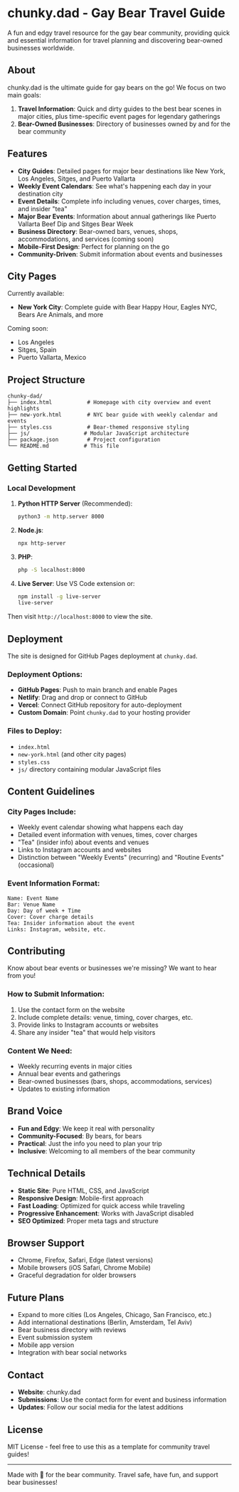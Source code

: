 # chunky.dad - Gay Bear Travel Guide

A fun and edgy travel resource for the gay bear community, providing quick and essential information for travel planning and discovering bear-owned businesses worldwide.

## About

chunky.dad is the ultimate guide for gay bears on the go! We focus on two main goals:

1. **Travel Information**: Quick and dirty guides to the best bear scenes in major cities, plus time-specific event pages for legendary gatherings
2. **Bear-Owned Businesses**: Directory of businesses owned by and for the bear community

## Features

- **City Guides**: Detailed pages for major bear destinations like New York, Los Angeles, Sitges, and Puerto Vallarta
- **Weekly Event Calendars**: See what's happening each day in your destination city
- **Event Details**: Complete info including venues, cover charges, times, and insider "tea"
- **Major Bear Events**: Information about annual gatherings like Puerto Vallarta Beef Dip and Sitges Bear Week
- **Business Directory**: Bear-owned bars, venues, shops, accommodations, and services (coming soon)
- **Mobile-First Design**: Perfect for planning on the go
- **Community-Driven**: Submit information about events and businesses

## City Pages

Currently available:
- **New York City**: Complete guide with Bear Happy Hour, Eagles NYC, Bears Are Animals, and more

Coming soon:
- Los Angeles
- Sitges, Spain
- Puerto Vallarta, Mexico

## Project Structure

```
chunky-dad/
├── index.html           # Homepage with city overview and event highlights
├── new-york.html        # NYC bear guide with weekly calendar and events
├── styles.css           # Bear-themed responsive styling
├── js/                 # Modular JavaScript architecture
├── package.json         # Project configuration
└── README.md           # This file
```

## Getting Started

### Local Development

1. **Python HTTP Server** (Recommended):
   ```bash
   python3 -m http.server 8000
   ```

2. **Node.js**:
   ```bash
   npx http-server
   ```

3. **PHP**:
   ```bash
   php -S localhost:8000
   ```

4. **Live Server**: Use VS Code extension or:
   ```bash
   npm install -g live-server
   live-server
   ```

Then visit `http://localhost:8000` to view the site.

## Deployment

The site is designed for GitHub Pages deployment at `chunky.dad`. 

### Deployment Options:

- **GitHub Pages**: Push to main branch and enable Pages
- **Netlify**: Drag and drop or connect to GitHub
- **Vercel**: Connect GitHub repository for auto-deployment
- **Custom Domain**: Point `chunky.dad` to your hosting provider

### Files to Deploy:
- `index.html`
- `new-york.html` (and other city pages)
- `styles.css`
- `js/` directory containing modular JavaScript files

## Content Guidelines

### City Pages Include:
- Weekly event calendar showing what happens each day
- Detailed event information with venues, times, cover charges
- "Tea" (insider info) about events and venues
- Links to Instagram accounts and websites
- Distinction between "Weekly Events" (recurring) and "Routine Events" (occasional)

### Event Information Format:
```
Name: Event Name
Bar: Venue Name
Day: Day of week + Time
Cover: Cover charge details
Tea: Insider information about the event
Links: Instagram, website, etc.
```

## Contributing

Know about bear events or businesses we're missing? We want to hear from you!

### How to Submit Information:
1. Use the contact form on the website
2. Include complete details: venue, timing, cover charges, etc.
3. Provide links to Instagram accounts or websites
4. Share any insider "tea" that would help visitors

### Content We Need:
- Weekly recurring events in major cities
- Annual bear events and gatherings
- Bear-owned businesses (bars, shops, accommodations, services)
- Updates to existing information

## Brand Voice

- **Fun and Edgy**: We keep it real with personality
- **Community-Focused**: By bears, for bears
- **Practical**: Just the info you need to plan your trip
- **Inclusive**: Welcoming to all members of the bear community

## Technical Details

- **Static Site**: Pure HTML, CSS, and JavaScript
- **Responsive Design**: Mobile-first approach
- **Fast Loading**: Optimized for quick access while traveling
- **Progressive Enhancement**: Works with JavaScript disabled
- **SEO Optimized**: Proper meta tags and structure

## Browser Support

- Chrome, Firefox, Safari, Edge (latest versions)
- Mobile browsers (iOS Safari, Chrome Mobile)
- Graceful degradation for older browsers

## Future Plans

- Expand to more cities (Los Angeles, Chicago, San Francisco, etc.)
- Add international destinations (Berlin, Amsterdam, Tel Aviv)
- Bear business directory with reviews
- Event submission system
- Mobile app version
- Integration with bear social networks

## Contact

- **Website**: chunky.dad
- **Submissions**: Use the contact form for event and business information
- **Updates**: Follow our social media for the latest additions

## License

MIT License - feel free to use this as a template for community travel guides!

---

Made with 🐻 for the bear community. Travel safe, have fun, and support bear businesses!